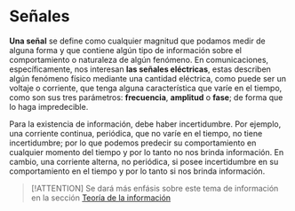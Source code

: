 # Señales

**Una señal** se define como cualquier magnitud que podamos medir de alguna forma y que contiene algún tipo de información sobre el comportamiento o naturaleza de algún fenómeno. En comunicaciones, específicamente, nos interesan **las señales eléctricas**, estas describen algún fenómeno físico mediante una cantidad eléctrica, como puede ser un voltaje o corriente, que tenga alguna característica que varíe en el tiempo, como son sus tres parámetros: **frecuencia**, **amplitud** o **fase**; de forma que lo haga impredecible.

Para la existencia de información, debe haber incertidumbre. Por ejemplo, una corriente continua, periódica, que no varíe en el tiempo, no tiene incertidumbre; por lo que podemos predecir su comportamiento en cualquier momento del tiempo y por lo tanto no nos brinda información. En cambio, una corriente alterna, no periódica, si posee incertidumbre en su comportamiento en el tiempo y por lo tanto si nos brinda información.

> [!ATTENTION]
> Se dará más enfásis sobre este tema de información en la sección [Teoría de la información](teoria_de_la_informacion.md)
